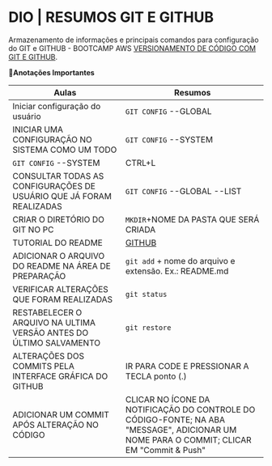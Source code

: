 # DIO | RESUMOS GIT E GITHUB

Armazenamento de informações e principais comandos para configuração do GIT e GITHUB - BOOTCAMP AWS [VERSIONAMENTO DE CÓDIGO COM GIT E GITHUB](https://app.santanderopenacademy.com/program/santander-bootcamp-2024).

📝**Anotações Importantes** 

**Aulas** | **Resumos**
|----------|----------|
|Iniciar configuração do usuário| ```GIT CONFIG``` --GLOBAL |
|INICIAR UMA CONFIGURAÇÃO NO SISTEMA COMO UM TODO| ```GIT CONFIG``` --SYSTEM|
|```GIT CONFIG``` --SYSTEM| CTRL+L|
|CONSULTAR TODAS AS CONFIGURAÇÕES DE USUÁRIO QUE JÁ FORAM REALIZADAS| ```GIT CONFIG``` --GLOBAL --LIST|
|CRIAR O DIRETÓRIO DO GIT NO PC|    ```MKDIR```+NOME DA PASTA QUE SERÁ CRIADA|
|TUTORIAL DO README| [GITHUB](https://docs.github.com/pt/get-started/writing-on-github/getting-started-with-writing-and-formatting-on-github/quickstart-for-writing-on-github)|
|ADICIONAR O ARQUIVO DO README NA ÁREA DE PREPARAÇÃO|```git add``` + nome do arquivo e extensão. Ex.: README.md|
|VERIFICAR ALTERAÇÕES QUE FORAM REALIZADAS|```git status```|
|RESTABELECER O ARQUIVO NA ULTIMA VERSÃO ANTES DO ÚLTIMO SALVAMENTO|```git restore```|
|ALTERAÇÕES DOS COMMITS PELA INTERFACE GRÁFICA DO GITHUB| IR PARA CODE E PRESSIONAR A TECLA ponto (.)|
|ADICIONAR UM COMMIT APÓS ALTERAÇÃO NO CÓDIGO| CLICAR NO ÍCONE DA NOTIFICAÇÃO DO CONTROLE DO CÓDIGO-FONTE; NA ABA "MESSAGE", ADICIONAR UM NOME PARA O COMMIT; CLICAR EM "Commit & Push"|


